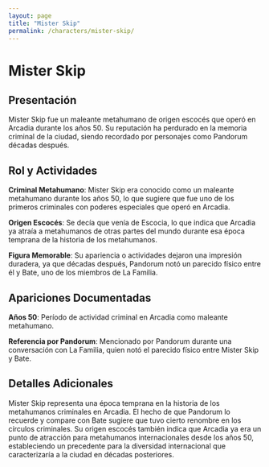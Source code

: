 ```yaml
---
layout: page
title: "Mister Skip"
permalink: /characters/mister-skip/
---
```


# Mister Skip

## Presentación

Mister Skip fue un maleante metahumano de origen escocés que operó en Arcadia durante los años 50. Su reputación ha perdurado en la memoria criminal de la ciudad, siendo recordado por personajes como Pandorum décadas después.

## Rol y Actividades

**Criminal Metahumano**: Mister Skip era conocido como un maleante metahumano durante los años 50, lo que sugiere que fue uno de los primeros criminales con poderes especiales que operó en Arcadia.

**Origen Escocés**: Se decía que venía de Escocia, lo que indica que Arcadia ya atraía a metahumanos de otras partes del mundo durante esa época temprana de la historia de los metahumanos.

**Figura Memorable**: Su apariencia o actividades dejaron una impresión duradera, ya que décadas después, Pandorum notó un parecido físico entre él y Bate, uno de los miembros de La Familia.

## Apariciones Documentadas

**Años 50**: Período de actividad criminal en Arcadia como maleante metahumano.

**Referencia por Pandorum**: Mencionado por Pandorum durante una conversación con La Familia, quien notó el parecido físico entre Mister Skip y Bate.

## Detalles Adicionales

Mister Skip representa una época temprana en la historia de los metahumanos criminales en Arcadia. El hecho de que Pandorum lo recuerde y compare con Bate sugiere que tuvo cierto renombre en los círculos criminales. Su origen escocés también indica que Arcadia ya era un punto de atracción para metahumanos internacionales desde los años 50, estableciendo un precedente para la diversidad internacional que caracterizaría a la ciudad en décadas posteriores.